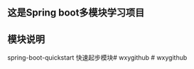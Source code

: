 ## 这是Spring boot多模块学习项目
## 模块说明
spring-boot-quickstart 快速起步模块#   w x y g i t h u b  
 #   w x y g i t h u b  
 